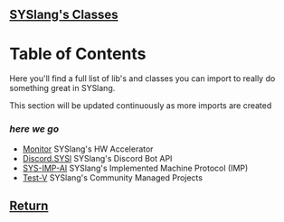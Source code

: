 ## [SYSlang's Classes](https://docs.pipewarp.co.uk/SYSlang)

# Table of Contents
Here you'll find a full list of lib's and classes you can import to really do something great in SYSlang.

This section will be updated continuously as more imports are created

### _here we go_

- [Monitor](https://docs.pipewarp.co.uk/SYSlang/class/monitor/) SYSlang's HW Accelerator
- [Discord.SYSl](https://docs.pipewarp.co.uk/SYSlang/class/discord/) SYSlang's Discord Bot API
- [SYS-IMP-AI](https://docs.pipewarp.co.uk/SYSlang/class/imp-ai/) SYSlang's Implemented Machine Protocol (IMP)
- [Test-V](https://docs.pipewarp.co.uk/SYSlang/class/testv/) SYSlang's Community Managed Projects

## [Return](https://docs.pipewarp.co.uk/SYSlang/#Index)
